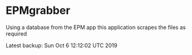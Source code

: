 # EPMgrabber
Using a database from the EPM app this application scrapes the files as required


Latest backup: Sun Oct 6 12:12:02 UTC 2019
